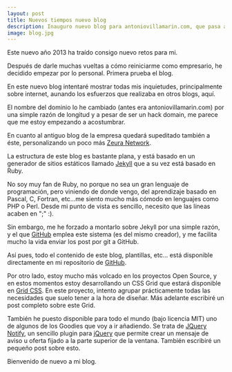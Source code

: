 ```yaml
---
layout: post
title: Nuevos tiempos nuevo blog
description: Inauguro nuevo blog para antoniovillamarin.com, que pasa a ser ant.onio.org
image: blog.jpg
---
```


Este nuevo año 2013 ha traído consigo nuevo retos para mi.

Después de darle muchas vueltas a cómo reiniciarme como empresario, he decidido empezar por lo personal. Primera prueba el blog.

En este nuevo blog intentaré mostrar todas mis inquietudes, principalmente sobre internet, aunando los esfuerzos que realizaba en otros blogs, aquí.

El nombre del dominio lo he cambiado (antes era antoniovillamarin.com) por una simple razón de longitud y a pesar de ser un hack domain, me parece que me estoy empezando a acostumbrar.

En cuanto al antiguo blog de la empresa quedará supeditado también a éste, personalizando un poco más [Zeura Network][1].

La estructura de este blog es bastante plana, y está basado en un generador de sitios estáticos llamado [Jekyll][2] que a su vez está basado en Ruby.

No soy muy fan de Ruby, no porque no sea un gran lenguaje de programación, pero viniendo de donde vengo, del aprendizaje basado en Pascal, C, Fortran, etc...me siento mucho más cómodo en lenguajes como PHP o Perl. Desde mi punto de vista es sencillo, necesito que las líneas acaben en ";" :).

Sin embargo, me he forzado a montarlo sobre Jekyll por una simple razón, y el que [GitHub][3] emplea este sistema (es del mismo creador), y me facilita mucho la vida enviar los post por git a GitHub.

Así pues, todo el contenido de este blog, plantillas, etc... está disponible directamente en mi repositorio de [GitHub][4].

Por otro lado, estoy mucho más volcado en los proyectos Open Source, y en estos momentos estoy desarrollando un CSS Grid que estará disponible en [Grid CSS][5]. En este proyecto, intento agrupar prácticamente todas las necesidades que suelo tener a la hora de diseñar. Más adelante escribiré un post completo sobre este Grid.

También he puesto disponible para todo el mundo (bajo licencia MIT) uno de algunos de los Goodies que voy a ir añadiendo. Se trata de [JQuery Notify][6], un sencillo plugin para [jQuery][7] que permite crear un mensaje de aviso u oferta fijado a la parte superior de la ventana. También escribiré un pequeño post sobre esto.

Bienvenido de nuevo a mi blog.

[1]: //www.zeura.com
[2]: //jekyllrb.com
[3]: //github.com
[4]: //github.com/zeura
[5]: //www.gridcss.com
[6]: //notify.gridcss.com
[7]: //jquery.com
